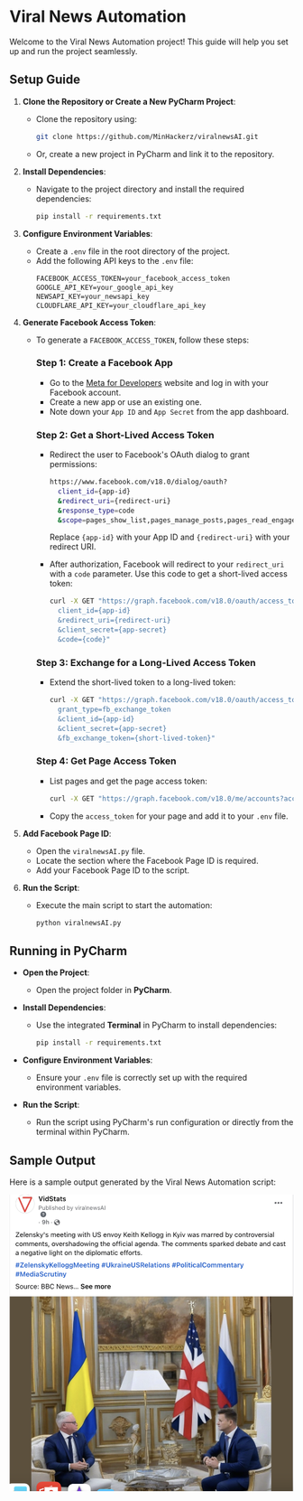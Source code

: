 # Viral News Automation

Welcome to the Viral News Automation project! This guide will help you set up and run the project seamlessly.

## Setup Guide

1. **Clone the Repository or Create a New PyCharm Project**:
   - Clone the repository using:
     ```sh
     git clone https://github.com/MinHackerz/viralnewsAI.git
     ```
   - Or, create a new project in PyCharm and link it to the repository.

2. **Install Dependencies**:
   - Navigate to the project directory and install the required dependencies:
     ```sh
     pip install -r requirements.txt
     ```

3. **Configure Environment Variables**:
   - Create a `.env` file in the root directory of the project.
   - Add the following API keys to the `.env` file:
     ```env
     FACEBOOK_ACCESS_TOKEN=your_facebook_access_token
     GOOGLE_API_KEY=your_google_api_key
     NEWSAPI_KEY=your_newsapi_key
     CLOUDFLARE_API_KEY=your_cloudflare_api_key
     ```

4. **Generate Facebook Access Token**:
   - To generate a `FACEBOOK_ACCESS_TOKEN`, follow these steps:

     ### Step 1: Create a Facebook App
     - Go to the [Meta for Developers](https://developers.facebook.com/) website and log in with your Facebook account.
     - Create a new app or use an existing one.
     - Note down your `App ID` and `App Secret` from the app dashboard.

     ### Step 2: Get a Short-Lived Access Token
     - Redirect the user to Facebook's OAuth dialog to grant permissions:
       ```bash
       https://www.facebook.com/v18.0/dialog/oauth?
         client_id={app-id}
         &redirect_uri={redirect-uri}
         &response_type=code
         &scope=pages_show_list,pages_manage_posts,pages_read_engagement
       ```
       Replace `{app-id}` with your App ID and `{redirect-uri}` with your redirect URI.

     - After authorization, Facebook will redirect to your `redirect_uri` with a `code` parameter. Use this code to get a short-lived access token:
       ```bash
       curl -X GET "https://graph.facebook.com/v18.0/oauth/access_token?
         client_id={app-id}
         &redirect_uri={redirect-uri}
         &client_secret={app-secret}
         &code={code}"
       ```

     ### Step 3: Exchange for a Long-Lived Access Token
     - Extend the short-lived token to a long-lived token:
       ```bash
       curl -X GET "https://graph.facebook.com/v18.0/oauth/access_token?
         grant_type=fb_exchange_token
         &client_id={app-id}
         &client_secret={app-secret}
         &fb_exchange_token={short-lived-token}"
       ```

     ### Step 4: Get Page Access Token
     - List pages and get the page access token:
       ```bash
       curl -X GET "https://graph.facebook.com/v18.0/me/accounts?access_token={long-lived-token}"
       ```
     - Copy the `access_token` for your page and add it to your `.env` file.

5. **Add Facebook Page ID**:
   - Open the `viralnewsAI.py` file.
   - Locate the section where the Facebook Page ID is required.
   - Add your Facebook Page ID to the script.

6. **Run the Script**:
   - Execute the main script to start the automation:
     ```sh
     python viralnewsAI.py
     ```

## Running in PyCharm

- **Open the Project**:
  - Open the project folder in **PyCharm**.

- **Install Dependencies**:
  - Use the integrated **Terminal** in PyCharm to install dependencies:
    ```sh
    pip install -r requirements.txt
    ```

- **Configure Environment Variables**:
  - Ensure your `.env` file is correctly set up with the required environment variables.

- **Run the Script**:
  - Run the script using PyCharm's run configuration or directly from the terminal within PyCharm.

## Sample Output

Here is a sample output generated by the Viral News Automation script:

![Sample Output](images/sample_output.jpg)
